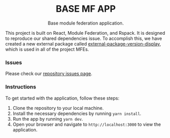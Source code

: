 <h1 style="text-align: center">BASE MF APP</h1>

<div style="text-align: center">
  <p>Base module federation application.<p>
</div>

This project is built on React, Module Federation, and Rspack. It is designed to reproduce our shared dependencies issue.
To accomplish this, we have created a new external package called [external-package-version-display](https://github.com/idonava/external-package-version-display), which is used in all of the project MFEs.

### Issues

Please check our [repository issues page](https://github.com/idonava/base-mf-app/issues).

### Instructions

To get started with the application, follow these steps:

1. Clone the repository to your local machine.
2. Install the necessary dependencies by running `yarn install`.
3. Run the app by running `yarn dev`.
4. Open your browser and navigate to `http://localhost:3000` to view the application.
